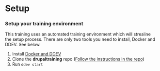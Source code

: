# Setup

### Setup your training environment

This training uses an automated training environment which will strealine the setup process.  There are only two tools you need to install, Docker and DDEV.  See below.

1. Install [Docker and DDEV](https://ddev.readthedocs.io/en/stable/users/docker_installation/)
2. Clone the **drupaltraining** repo \([Follow the instructions in the repo](https://github.com/mariohernandez/drupaltraining)\)
3. Run `ddev start`



